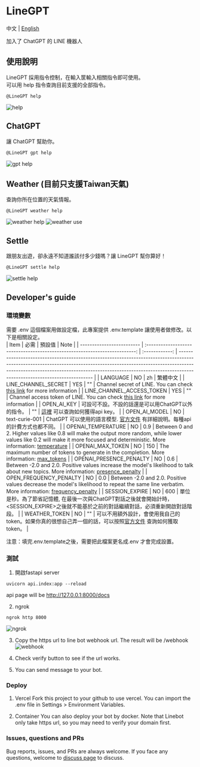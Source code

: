 # LineGPT

中文 | [English](README.md)

加入了 ChatGPT 的 LINE 機器人

## 使用說明

LineGPT 採用指令控制，在輸入筐輸入相關指令即可使用。
<br>
可以用 help 指令查詢目前支援的全部指令。

```
@LineGPT help
```
![help](doc/zh/help_zh.jpg)

## ChatGPT

讓 ChatGPT 幫助你。

```
@LineGPT gpt help
```
![gpt help](doc/zh/gpt_help_zh.jpg)

## Weather (目前只支援Taiwan天氣)

查詢你所在位置的天氣情報。

```
@LineGPT weather help
```
![weather help](doc/zh/weather_help_zh.jpg)
![weather use](doc/zh/weather_use_zh.jpg)
## Settle

跟朋友出遊，卻永遠不知道誰該付多少錢嗎？讓 LineGPT 幫你算好！

```
@LineGPT settle help
```
![settle help](doc/zh/settle_help_zh.jpg)
## Developer's guide

### 環境變數

需要 .env 這個檔案用做設定檔，此專案提供 .env.template 讓使用者做修改。以下是相關設定。<br>
| Item | 必需 | 預設值 | Note |
| ------------------------- | :-------------------------------------------------------------------------: | :------------: | ------------------------------------------------------------------------------------------------------------------------------------------------------------------------------------------------------------------------------------------------------------------------------------ |
| LANGUAGE | NO | zh | 繁體中文 |
| LINE_CHANNEL_SECRET | YES | "" | Channel secret of LINE. You can check [this link](https://developers.line.biz/en/services/messaging-api/) for more information |
| LINE_CHANNEL_ACCESS_TOKEN | YES | "" | Channel access token of LINE. You can check [this link](https://developers.line.biz/en/services/messaging-api/) for more information |
| OPEN_AI_KEY | 可設可不設。不設的話還是可以用ChatGPT以外的指令。 | "" | [這裡](https://platform.openai.com/account/api-keys) 可以查詢如何獲得api key。 |
| OPEN_AI_MODEL | NO | text-curie-001 | ChatGPT 可以使用的語言模型.  [官方文件](https://platform.openai.com/docs/models/gpt-3) 有詳細說明。每種api的計費方式也都不同。 |
| OPENAI_TEMPERATURE | NO | 0.9 | Between 0 and 2. Higher values like 0.8 will make the output more random, while lower values like 0.2 will make it more focused and deterministic. More information: [temperature](https://platform.openai.com/docs/api-reference/completions/create#completions/create-temperature) |
| OPENAI_MAX_TOKEN | NO | 150 | The maximum number of tokens to generate in the completion. More information: [max_tokens](https://platform.openai.com/docs/api-reference/completions/create#completions/create-max_tokens) |
| OPENAI_PRESENCE_PENALTY | NO | 0.6 | Between -2.0 and 2.0. Positive values increase the model's likelihood to talk about new topics. More information: [presence_penalty](https://platform.openai.com/docs/api-reference/completions/create#completions/create-presence_penalty) |
| OPEN_FREQUENCY_PENALTY | NO | 0.0 | Between -2.0 and 2.0. Positive values decrease the model's likelihood to repeat the same line verbatim. More information: [frequency_penalty](https://platform.openai.com/docs/api-reference/completions/create#completions/create-frequency_penalty) |
| SESSION_EXPIRE | NO | 600 | 單位是秒。為了節省記憶體, 在最後一次與ChatGPT對話之後就會開始計時，<SESSION_EXPIRE>之後就不能基於之前的對話繼續對話，必須重新開啟對話階段。 |
| WEATHER_TOKEN | NO | "" | 可以不用額外設計，會使用我自己的token。如果你真的很想自己弄一個的話，可以按照[官方文件](https://opendata.cwb.gov.tw/devManual/insrtuction) 查詢如何獲取token。 |

注意：填完.env.template之後，需要把此檔案更名成.env 才會完成設置。

### 測試

1. 開啟fastapi server

```
uvicorn api.index:app --reload
```

api page will be
http://127.0.0.1:8000/docs

2. ngrok

```
ngrok http 8000
```

![ngrok](doc/ngrok.png)

3. Copy the https url to line bot webhook url. The result will be <your url>/webhook
   ![webhook](doc/webhook.png)

4. Check verify button to see if the url works.
5. You can send message to your bot.

### Deploy

1. Vercel
   Fork this project to your github to use vercel. You can import the .env file in Settings > Environment Variables.

2. Container
   You can also deploy your bot by docker. Note that Linebot only take https url, so you may need to verify your domain first.

### Issues, questions and PRs

Bug reports, issues, and PRs are always welcome. If you face any questions, welcome to [discuss page](https://github.com/YYLIZH/LineGPT/discussions) to discuss.
